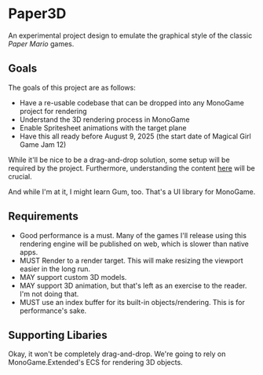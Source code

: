 # Paper3D
An experimental project design to emulate the graphical style of the classic _Paper Mario_ games.

## Goals
The goals of this project are as follows:
 - Have a re-usable codebase that can be dropped into any MonoGame project for rendering
 - Understand the 3D rendering process in MonoGame
 - Enable Spritesheet animations with the target plane
 - Have this all ready before August 9, 2025 (the start date of Magical Girl Game Jam 12)

While it'll be nice to be a drag-and-drop solution, some setup will be required by the project. Furthermore, understanding the content [here](https://docs.monogame.net/articles/getting_to_know/whatis/graphics/WhatIs_3DRendering.html) will be crucial.

And while I'm at it, I might learn Gum, too. That's a UI library for MonoGame.

## Requirements
 - Good performance is a must. Many of the games I'll release using this rendering engine will be published on web, which is slower than native apps.
 - MUST Render to a render target. This will make resizing the viewport easier in the long run.
 - MAY support custom 3D models.
 - MAY support 3D animation, but that's left as an exercise to the reader. I'm not doing that.
 - MUST use an index buffer for its built-in objects/rendering. This is for performance's sake.

## Supporting Libaries
Okay, it won't be completely drag-and-drop. We're going to rely on MonoGame.Extended's ECS for rendering 3D objects.